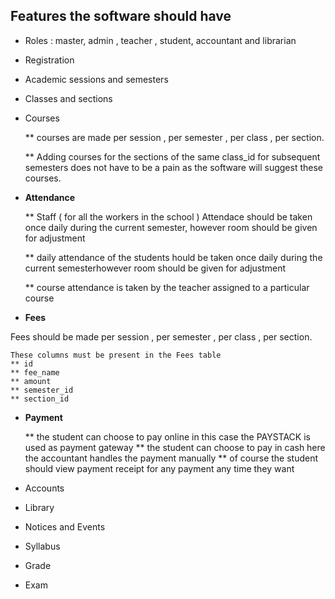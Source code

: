 ## Features the software should have
* Roles : master, admin , teacher , student, accountant and librarian

* Registration

* Academic sessions and semesters

* Classes and sections

* Courses

    ** courses are made per session , per semester , per class , per section.

    ** Adding courses for the sections of the same class_id for subsequent semesters does not have to be a pain as the software will suggest these courses.

* **Attendance** 

    ** Staff ( for all the workers in the school ) Attendace should be taken once daily during  the current semester, however room should be given for adjustment

    ** daily attendance of the students hould be taken once daily during  the current semesterhowever room should be given for adjustment
    
    ** course attendance is taken by the teacher assigned to a particular course

* **Fees**

Fees should be made per session , per semester , per class , per section.

    These columns must be present in the Fees table
    ** id
    ** fee_name
    ** amount
    ** semester_id
    ** section_id

* **Payment**

    ** the student can choose to pay online in this case the PAYSTACK is used as payment gateway
    ** the student can choose to pay in cash here the accountant handles the payment manually
    ** of course the student should view payment receipt for any payment any time they want

* Accounts

* Library

* Notices and Events

* Syllabus

* Grade

* Exam
